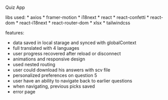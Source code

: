 Quiz App

libs used:
    * axios
    * framer-motion
    * i18next
    * react
    * react-confetti 
    * react-dom 
    * react-i18next 
    * react-router-dom 
    * xlsx 
    * tailwindcss 

features:
  * data saved in local starage and synced with globalContext
  * full translated with 4 languages
  * user progress recovered after reload or disconnect
  * animations and responsive design
  * used nested routing
  * user could download his answers with scv file
  * personalized preferences on question 5
  * user have an ability to navigate back to earlier questions
  * when navigating, previous picks saved
  * error page
